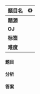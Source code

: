 |题目名|《》|  
|---|---|  
|**题源**||  
|**OJ**|[]()|  
|**标签**||  
|**难度**||  

#### 题目
#### 分析 
#### 答案
```cpp

```
